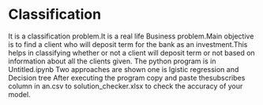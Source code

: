 # Classification
It is a classification problem.It is a real life Business problem.Main objective is to find a client who will deposit term for the bank as an investment.This helps in classifying whether or not a client will deposit term or not based on information about all the clients given.
The python program is in Untitled.ipynb 
Two approaches are shown one is lgistic regression and Decision tree
After executing the program copy and paste thesubscribes column in an.csv to solution_checker.xlsx to check the accuracy of your model.
